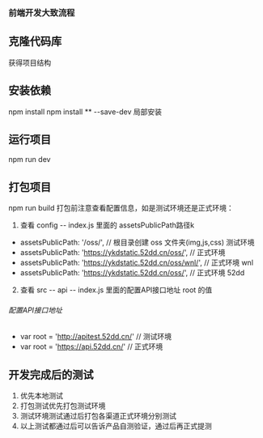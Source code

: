 ### 前端开发大致流程
## 克隆代码库
获得项目结构


## 安装依赖 
npm install 
npm install ** --save-dev  局部安装

## 运行项目
npm run dev 

## 打包项目
npm run build
打包前注意查看配置信息，如是测试环境还是正式环境：
1. 查看 config -- index.js 里面的 assetsPublicPath路径k

* assetsPublicPath: '/oss/',    // 根目录创建 oss 文件夹(img,js,css) 测试环境
* assetsPublicPath: 'https://ykdstatic.52dd.cn/oss/',   // 正式环境
* assetsPublicPath: 'https://ykdstatic.52dd.cn/oss/wnl/',   // 正式环境 wnl
* assetsPublicPath: 'https://ykdstatic.52dd.cn/oss/',   // 正式环境 52dd

2. 查看 src -- api -- index.js 里面的配置API接口地址 root 的值

###### 配置API接口地址
* var root = 'http://apitest.52dd.cn/'   // 测试环境
* var root = 'https://api.52dd.cn/'   // 正式环境

## 开发完成后的测试
1. 优先本地测试
2. 打包测试优先打包测试环境
3. 测试环境测试通过后打包各渠道正式环境分别测试
4. 以上测试都通过后可以告诉产品自测验证，通过后再正式提测


